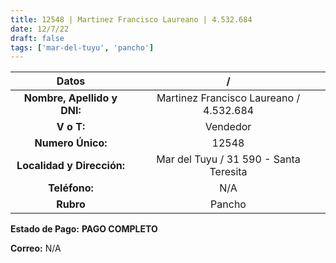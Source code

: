 ```yaml
---
title: 12548 | Martinez Francisco Laureano | 4.532.684
date: 12/7/22
draft: false
tags: ['mar-del-tuyu', 'pancho']
---
```


|          **Datos**          |                    /                    |
|:---------------------------:|:---------------------------------------:|
| **Nombre, Apellido y DNI:** | Martinez Francisco Laureano / 4.532.684 |
|          **V o T:**         |                 Vendedor                |
|      **Numero Único:**      |                  12548                  |
|  **Localidad y Dirección:** |  Mar del Tuyu / 31 590 - Santa Teresita |
|        **Teléfono:**        |                   N/A                   |
|          **Rubro**          |                  Pancho                 |

**Estado de Pago:** **PAGO COMPLETO**

**Correo:** N/A
